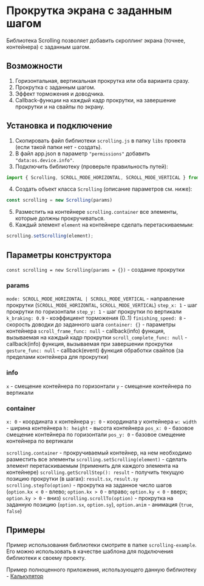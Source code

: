 # Прокрутка экрана с заданным шагом

Библиотека Scrolling позволяет добавить скроллинг экрана (точнее, контейнера) с заданным шагом.

## Возможности

1. Горизонтальная, вертикальная прокрутка или оба варианта сразу.
2. Прокрутка с заданным шагом.
3. Эффект торможения и доводчика.
4. Callback-функции на каждый кадр прокрутки, на завершение прокрутки и на свайпы по экрану.

## Установка и подключение

1. Скопировать файл библиотеки `scrolling.js` в папку `libs` проекта (если такой папки нет - создать).
2. В файл app.json в параметр `"permissions"` добавить `"data:os.device.info"`.
3. Подключить библиотеку (проверьте правильность путей):
```js
import { Scrolling, SCROLL_MODE_HORIZONTAL, SCROLL_MODE_VERTICAL } from '../libs/scrolling'
```
4. Создать объект класса `Scrolling` (описание параметров см. ниже):
```js
const scrolling = new Scrolling(params)
```
5. Разместить на контейнере `scrolling.container` все элементы, которые должны прокручиваться.
6. Каждый элемент `element` на контейнере сделать перетаскиваемым:
```js
scrolling.setScrolling(element);
```

## Параметры конструктора

`const scrolling = new Scrolling(params = {})` - создание прокрутки

### params
`mode: SCROLL_MODE_HORIZONTAL | SCROLL_MODE_VERTICAL` - направление прокрутки (`SCROLL_MODE_HORIZONTAL`, `SCROLL_MODE_VERTICAL`)
`step_x: 1` - шаг прокрутки по горизонтали
`step_y: 1` - шаг прокрутки по вертикали
`k_braking: 0.9` - коэффициент торможения (0..1)
`finishing_speed: 8` - скорость доводки до заданного шага
`container: {}` - параметры контейнера
`scroll_frame_func: null` - callback(info) функция, вызываемая на каждый кадр прокрутки
`scroll_complete_func: null` - callback(info) функция, вызываемая при завершении прокрутки
`gesture_func: null` - callback(event) функция обработки свайпов (за пределами контейнера для прокрутки)

### info
`x` - смещение контейнера по горизонтали
`y` - смещение контейнера по вертикали

### container
`x: 0` - координата x контейнера
`y: 0` - координата y контейнера
`w: width` - ширина контейнера
`h: height` - высота контейнера
`pos_x: 0` - базовое смещение контейнера по горизонтали
`pos_y: 0` - базовое смещение контейнера по вертикали

`scrolling.container` - прокручиваемый контейнер, на нем необходимо разместить все элементы
`scrolling.setScrolling(element)` - сделать элемент перетаскиваемым (применить для каждого элемента на контейнере)
`scrolling.getScrollStep(): result` - получить текущую позицию прокрутки (в шагах): `result.sx`, `result.sy`
`scrolling.stepTo(option)` - прокрутка на заданное число шагов (`option.kx < 0` - влево; `option.kx > 0` - вправо; `option.ky < 0` - вверх; `option.ky > 0` - вниз)
`scrolling.scrollTo(option)` - прокрутка на заданную позицию (`option.sx`, `option.sy`), `option.anim` - анимация (`true`, `false`)

## Примеры

Пример использования библиотеки смотрите в папке `scrolling-example`. Его можно использовать в качестве шаблона для подключения библиотеки к своему проекту.

Пример полноценного приложения, использующего данную библиотеку - [Калькулятор](https://github.com/Arigato-Software/zeppos-calc-app)

